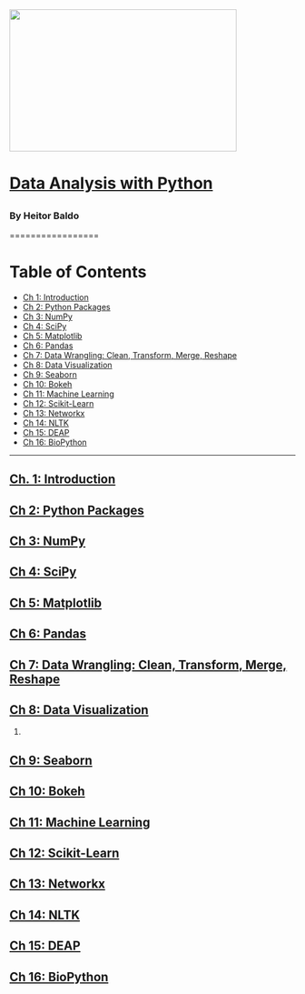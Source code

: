 <img src="" data-canonical-src="" width="400" height="250" />

# [Data Analysis with Python]()

## []()

### By Heitor Baldo

=================


Table of Contents
=================

  * [Ch 1: Introduction](#ch-1-)
  * [Ch 2: Python Packages](#ch-2-)
  * [Ch 3: NumPy](#ch-2-)
  * [Ch 4: SciPy](#ch-2-)
  * [Ch 5: Matplotlib](#ch-2-)
  * [Ch 6: Pandas](#ch-2-)
  * [Ch 7: Data Wrangling: Clean, Transform, Merge, Reshape](#ch-2-)
  * [Ch 8: Data Visualization](#ch-2-)
  * [Ch 9: Seaborn](#ch-2-)
  * [Ch 10: Bokeh](#ch-2-)
  * [Ch 11: Machine Learning](#ch-2-)
  * [Ch 12: Scikit-Learn](#ch-2-)
  * [Ch 13: Networkx](#ch-2-)
  * [Ch 14: NLTK](#ch-2-)
  * [Ch 15: DEAP](#ch-2-)
  * [Ch 16: BioPython](#ch-2-)

---

## [Ch. 1: Introduction]()


## [Ch 2: Python Packages]()


## [Ch 3: NumPy ]()

## [Ch 4: SciPy ]()

## [Ch 5: Matplotlib ]()

## [Ch 6: Pandas ]()

## [Ch 7: Data Wrangling: Clean, Transform, Merge, Reshape](#ch-2-)
##  [Ch 8: Data Visualization](#ch-2-)

1. 

##  [Ch 9: Seaborn](#ch-2-)


##  [Ch 10: Bokeh](#ch-2-)
##  [Ch 11: Machine Learning](#ch-2-)
##  [Ch 12: Scikit-Learn](#ch-2-)
##  [Ch 13: Networkx](#ch-2-)
##  [Ch 14: NLTK](#ch-2-)
##  [Ch 15: DEAP](#ch-2-)
##  [Ch 16: BioPython](#ch-2-)
